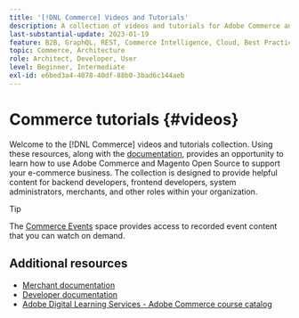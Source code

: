 ```yaml
---
title: '[!DNL Commerce] Videos and Tutorials'
description: A collection of videos and tutorials for Adobe Commerce and Magento Open Source
last-substantial-update: 2023-01-19
feature: B2B, GraphQL, REST, Commerce Intelligence, Cloud, Best Practices, API Mesh, App Builder
topic: Commerce, Architecture
role: Architect, Developer, User
level: Beginner, Intermediate
exl-id: e6bed3a4-4078-40df-88b0-3bad6c144aeb
---
```

# Commerce tutorials {#videos}

Welcome to the [!DNL Commerce] videos and tutorials collection. Using these resources, along with the [documentation](https://experienceleague.adobe.com/docs/commerce.html), provides an opportunity to learn how to use Adobe Commerce and Magento Open Source to support your e-commerce business. The collection is designed to provide helpful content for backend developers, frontend developers, system administrators, merchants, and other roles within your organization.

<div id="recs-overview-body-1"></div>
<div id="recs-overview-body-2"></div>
<div id="recs-overview-body-3"></div>
<div id="recs-overview-body-4"></div>
<div id="recs-overview-body-5"></div>
<div id="recs-overview-body-6"></div>

>[!TIP]
>
>The [Commerce Events](https://experienceleague.adobe.com/docs/commerce-events/events/overview.html) space provides access to recorded event content that you can watch on demand.

## Additional resources

- [Merchant documentation](https://experienceleague.adobe.com/docs/commerce-admin/user-guides/home.html)
- [Developer documentation](https://developer.adobe.com/commerce)
- [Adobe Digital Learning Services - Adobe Commerce course catalog](https://learning.adobe.com/catalog.html?solution=Adobe%20Commerce)

